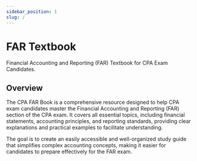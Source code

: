```yaml
---
sidebar_position: 1
slug: /
---
```


# FAR Textbook

Financial Accounting and Reporting (FAR) Textbook for CPA Exam Candidates.

## Overview

The CPA FAR Book is a comprehensive resource designed to help CPA exam candidates master the Financial Accounting and Reporting (FAR) section of the CPA exam. It covers all essential topics, including financial statements, accounting principles, and reporting standards, providing clear explanations and practical examples to facilitate understanding.

The goal is to create an easily accessible and well-organized study guide that simplifies complex accounting concepts, making it easier for candidates to prepare effectively for the FAR exam.
